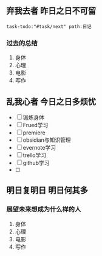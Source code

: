 ## **弃我去者 昨日之日不可留**


~~~query
task-todo:"#task/next" path:日记
~~~
 

### 过去的总结
1. 身体
2. 心理
3. 电影
4. 写作

## 乱我心者 今日之日多烦忧

- [ ] 锻炼身体
- [ ] Frued学习
- [ ] premiere
- [ ] obsidian与知识管理
- [ ] evernote学习
- [ ] trello学习
- [ ] github学习
- [ ] 


## 明日复明日 明日何其多

### 展望未来想成为什么样的人

1. 身体
2. 心理
3. 电影
4. 写作